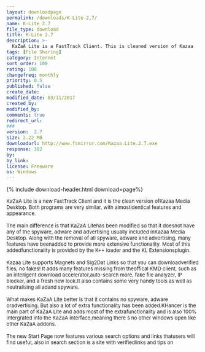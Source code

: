 ```yaml
---
layout: downloadpage
permalink: /downloads/K-Lite-2,7/
name: K-Lite 2.7
file_type: download
title: K-Lite 2.7
description: >-
  KaZaA Lite is a FastTrack Client. This is cleaned version of Kazaa
tags: [File Sharing]
category: Internet
sort_order: 100
rating: 100
changefreq: monthly
priority: 0.5
published: false
create_date:
modified_date: 03/11/2017
created_by:
modified_by:
comments: true
redirect_url:
###
version:  2.7
size: 2.22 MB
downloadurl: http://www.fsmirror.com/Kazaa.Lite.2.7.exe
response: 302
by:
by_link:
license: Freeware
os: Windows
---
```


{% include download-header.html download=page%}

<p style="fix-download-text !important">
<p><font size="2"><p>KaZaA Lite is a new FastTrack Client and it is the clean version ofKazaa Media Desktop. Both programs are very similar, with almostidentical features and appearance. <br />
<br />
The main difference is that KaZaA Litehas been modified so that it doesnot have any of the spyware, adware and advertising usually included inKazaa Media Desktop. Along with the removal of all spyware, adware and advertising, many features have beenadded to provide more extensive functionality. Most of this addedfunctionality is provided by the K++ loader and the KL Extensionsplugin. <br />
<br />
Kazaa Lite supports Magnets and Sig2Dat Links so that you can downloadverified files, no fakes! It adds many features missing from theoffical KMD client, such as an intelligent download accelerator,auto-search more, fake file analyzer, IP blocker, and a fresh new look.It also contains some very handy tools as well as neutralising all adand spyware. <br />
<br />
What makes KaZaA Lite better is that it contains no spyware, adware oradvertising. But also a lot of extra functionality has been added.KHancer is the main part of KaZaA Lite and adds most of the extrafunctionality and is also 100% intergrated into the KaZaA interface,meaning there s no other windows open like other KaZaA addons. <br />
<br />
The new Start Page now features various search options and links thatusers will find useful, also in search section is a site with verifiedlinks and tips on</p></p></p>
